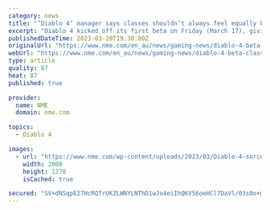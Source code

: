 ```yaml
---
category: news
title: "‘Diablo 4’ manager says classes shouldn’t always feel equally balanced"
excerpt: "Diablo 4 kicked off its first beta on Friday (March 17), giving players an opportunity to play three of the game’s classes before the game’s next open beta on March 24. While two classes – Necromancer ..."
publishedDateTime: 2023-03-20T19:38:00Z
originalUrl: "https://www.nme.com/en_au/news/gaming-news/diablo-4-beta-class-balancing-barbarian-3417270"
webUrl: "https://www.nme.com/en_au/news/gaming-news/diablo-4-beta-class-balancing-barbarian-3417270"
type: article
quality: 87
heat: 87
published: true

provider:
  name: NME
  domain: nme.com

topics:
  - Diablo 4

images:
  - url: "https://www.nme.com/wp-content/uploads/2023/03/Diablo-4-sorcerer-class.jpg"
    width: 2000
    height: 1270
    isCached: true

secured: "SV+dNSqpE27HcRQTrUKZLWNYLNThD1wJo4eiIhQKV56oeHCl7DaVl/03s0o+myOTNTKvKo3gwrtZ7SI8I7MozEtnt5AQ/a7otPHWiVjOJrmi3tdK/8elTFMaHnaNNBAmpv9sLRyPatCMEKnVJZq9DJn4lj5Mn7Qj9wrxjWLxykHRjdladKf83FMOqwrzmg2Dqp25hR3PM9XP4gBeTHidKinswNJFLFhDnOgL/UR0cKB3e9HSq3h6QXJEx8nU9D6LQg+xJBw+wMDeWu06kncBy9O0fkJqs8NwwClnxyjruNvwxyhOnkz1zaVrhMx2Af+mYeTWLyyCBVLRlTExY6OsvSLnVloS+lwIxL4W8ZB98Mk=;FrHj4e20LP/2Ue5os7RdZA=="
---
```


